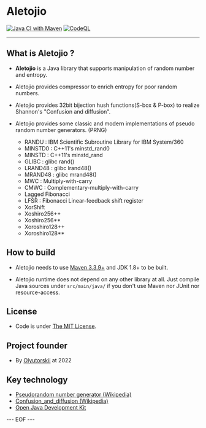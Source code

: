 # Aletojio #

[![Java CI with Maven](https://github.com/olyutorskii/Aletojio/actions/workflows/maven.yml/badge.svg)](https://github.com/olyutorskii/Aletojio/actions/workflows/maven.yml)
[![CodeQL](https://github.com/olyutorskii/Aletojio/actions/workflows/codeql-analysis.yml/badge.svg)](https://github.com/olyutorskii/Aletojio/actions/workflows/codeql-analysis.yml)

-----------------------------------------------------------------------

## What is Aletojio ? ##

* **Aletojio** is a Java library
that supports manipulation of random number and entropy.

* Aletojio provides compressor to enrich entropy for poor random numbers.

* Aletojio provides 32bit bijection hush functions(S-box & P-box)
 to realize Shannon's "Confusion and diffusion".

* Aletojio provides some classic and modern implementations of pseudo random number generators. (PRNG)

    * RANDU :   IBM Scientific Subroutine Library for IBM System/360
    * MINSTD0 : C++11's minstd_rand0
    * MINSTD :  C++11's minstd_rand
    * GLIBC :   glibc rand()
    * LRAND48 : glibc lrand48()
    * MRAND48 : glibc mrand48()
    * MWC : Multiply-with-carry
    * CMWC : Complementary-multiply-with-carry
    * Lagged Fibonacci
    * LFSR : Fibonacci Linear-feedback shift register
    * XorShift
    * Xoshiro256++
    * Xoshiro256**
    * Xoroshiro128++
    * Xoroshiro128**


## How to build ##

* Aletojio needs to use [Maven 3.3.9+](https://maven.apache.org/)
and JDK 1.8+ to be built.

* Aletojio runtime does not depend on any other library at all.
Just compile Java sources under `src/main/java/`
if you don't use Maven nor JUnit nor resource-access.


## License ##

* Code is under [The MIT License][MIT].


## Project founder ##

* By [Olyutorskii](https://github.com/olyutorskii) at 2022


## Key technology ##

- [Pseudorandom number generator (Wikipedia)](https://en.wikipedia.org/wiki/Pseudorandom_number_generator)
- [Confusion_and_diffusion (Wikipedia)](https://en.wikipedia.org/wiki/Confusion_and_diffusion)
- [Open Java Development Kit][JDK]


[MIT]: https://opensource.org/licenses/MIT
[JDK]: https://openjdk.java.net/


--- EOF ---
